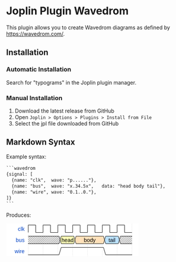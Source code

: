 # Joplin Plugin Wavedrom
This plugin allows you to create Wavedrom diagrams as defined by https://wavedrom.com/.


## Installation

### Automatic Installation
Search for "typograms" in the Joplin plugin manager.

### Manual Installation
1. Download the latest release from GitHub
2. Open `Joplin > Options > Plugins > Install from File`
3. Select the jpl file downloaded from GitHub

## Markdown Syntax
Example syntax:

    ```wavedrom
    {signal: [
      {name: "clk",  wave: "p......"},
      {name: "bus",  wave: "x.34.5x",   data: "head body tail"},
      {name: "wire", wave: "0.1..0."},
    ]}
    ```

Produces:

![Example](./doc/example.png)

